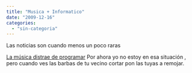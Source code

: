 ```yaml
---
title: "Musica + Informatico"
date: "2009-12-16"
categories: 
  - "sin-categoria"
---
```


Las noticias son cuando menos un poco raras

[La música distrae de programar](https://www.linux-party.com/modules.php?name=News&file=article&sid=5288:%C2%BFm%C3%BAsica-mientras-programas-?) Por ahora yo no estoy en esa situación , pero cuando ves las barbas de tu vecino cortar pon las tuyas a remojar.
